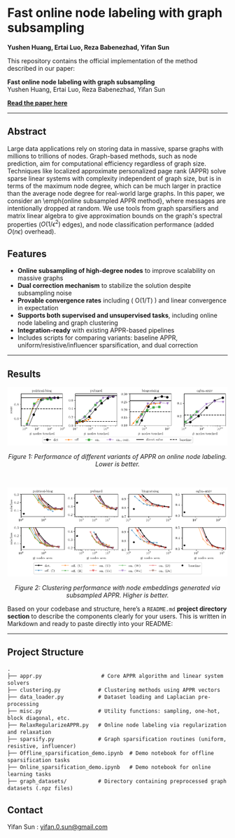 # Fast online node labeling with graph subsampling
**Yushen Huang, Ertai Luo, Reza Babenezhad, Yifan Sun**


This repository contains the official implementation of the method described in our paper:

**Fast online node labeling with graph subsampling**  
Yushen Huang, Ertai Luo, Reza Babenezhad, Yifan Sun

**[Read the paper here](https://arxiv.org/abs/2503.16755)**

---

## Abstract

Large data applications rely on storing data in massive, sparse graphs with millions to trillions of nodes. Graph-based methods, such as node prediction, aim for computational efficiency regardless of graph size. Techniques like localized approximate personalized page rank (APPR) solve sparse linear systems with complexity independent of graph size, but is in terms of the maximum node degree, which can be much larger in practice than the average node degree for real-world large graphs. In this paper, we consider an \emph{online subsampled APPR method}, where messages are intentionally dropped at random.   We use tools from graph sparsifiers and matrix linear algebra to give approximation bounds on  the graph's spectral properties ($O(1/\epsilon^2)$ edges), and    node classification performance (added $O(n\epsilon)$ overhead).

## Features

- **Online subsampling of high-degree nodes** to improve scalability on massive graphs
- **Dual correction mechanism** to stabilize the solution despite subsampling noise
- **Provable convergence rates** including \( O(1/T) \) and linear convergence in expectation
- **Supports both supervised and unsupervised tasks**, including online node labeling and graph clustering
- **Integration-ready** with existing APPR-based pipelines
- Includes scripts for comparing variants: baseline APPR, uniform/resistive/influencer sparsification, and dual correction

--- 

## Results

<p align="center">
  <img src="figs/all_clustering_tradeoff.png" width="600">
</p>
<p align="center"><em>Figure 1: Performance of different variants of APPR on online node labeling. Lower is better.</em></p>

<br/>

<p align="center">
  <img src="figs/all_learning_misclass_tradeoff.png" width="600">
</p>
<p align="center"><em>Figure 2: Clustering performance with node embeddings generated via subsampled APPR. Higher is better.</em></p>




Based on your codebase and structure, here’s a `README.md` **project directory section** to describe the components clearly for your users. This is written in Markdown and ready to paste directly into your README:

---

## Project Structure

```
.
├── appr.py                   # Core APPR algorithm and linear system solvers
├── clustering.py            # Clustering methods using APPR vectors
├── data_loader.py           # Dataset loading and Laplacian pre-processing
├── misc.py                  # Utility functions: sampling, one-hot, block diagonal, etc.
├── RelaxRegularizeAPPR.py   # Online node labeling via regularization and relaxation
├── sparsify.py              # Graph sparsification routines (uniform, resistive, influencer)
├── Offline_sparsification_demo.ipynb  # Demo notebook for offline sparsification tasks
├── Online_sparsification_demo.ipynb   # Demo notebook for online learning tasks
├── graph_datasets/          # Directory containing preprocessed graph datasets (.npz files)
```
 <!--
## Citation

If you use this code or build on this work, please cite:

```bibtex
@article{huang2025graphsubsampled,
  title={Fast online node labeling with graph subsampling},
  author={Huang, Yushen and Luo, Ertai and Babenezhad, Reza and Sun, Yifan},
  journal={arXiv preprint arXiv:TBD},
  year={2025}
}
```-->


## Contact
Yifan Sun : yifan.0.sun@gmail.com


